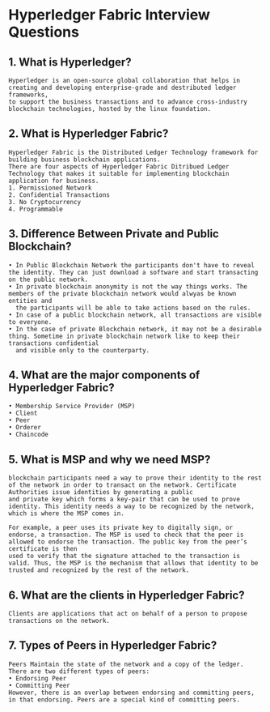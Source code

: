 # Hyperledger Fabric Interview Questions



  ## 1. What is Hyperledger?
    Hyperledger is an open-source global collaboration that helps in creating and developing enterprise-grade and destributed ledger frameworks,
    to support the business transactions and to advance cross-industry blockchain technologies, hosted by the linux foundation.


  ## 2. What is Hyperledger Fabric?
    Hyperledger Fabric is the Distributed Ledger Technology framework for building business blockchain applications.
    There are four aspects of Hyperledger Fabric Ditribued Ledger Technology that makes it suitable for implementing blockchain application for business.
    1. Permissioned Network
    2. Confidential Transactions
    3. No Cryptocurrency
    4. Programmable


  ## 3. Difference Between Private and Public Blockchain?
    • In Public Blockchain Network the participants don't have to reveal the identity. They can just download a software and start transacting on the public network.
    • In private blockchain anonymity is not the way things works. The members of the private blockchain network would alwyas be known entities and 
      the participants will be able to take actions based on the rules.
    • In case of a public blockchain network, all transactions are visible to everyone.
    • In the case of private Blockchain network, it may not be a desirable thing. Sometime in private blockchain network like to keep their transactions confidential 
      and visible only to the counterparty. 

 
  ## 4. What are the major components of Hyperledger Fabric?
    • Membership Service Provider (MSP)
    • Client
    • Peer
    • Orderer
    • Chaincode
    

 ## 5. What is MSP and why we need MSP?
    blockchain participants need a way to prove their identity to the rest of the network in order to transact on the network. Certificate Authorities issue identities by generating a public 
    and private key which forms a key-pair that can be used to prove identity. This identity needs a way to be recognized by the network, which is where the MSP comes in.
    
    For example, a peer uses its private key to digitally sign, or endorse, a transaction. The MSP is used to check that the peer is allowed to endorse the transaction. The public key from the peer’s certificate is then 
    used to verify that the signature attached to the transaction is valid. Thus, the MSP is the mechanism that allows that identity to be trusted and recognized by the rest of the network.


## 6. What are the clients in Hyperledger Fabric?
    Clients are applications that act on behalf of a person to propose transactions on the network.


## 7. Types of Peers in Hyperledger Fabric?
    Peers Maintain the state of the network and a copy of the ledger. 
    There are two different types of peers:
    • Endorsing Peer
    • Committing Peer
    However, there is an overlap between endorsing and committing peers, in that endorsing. Peers are a special kind of committing peers.
 

  
  
      

